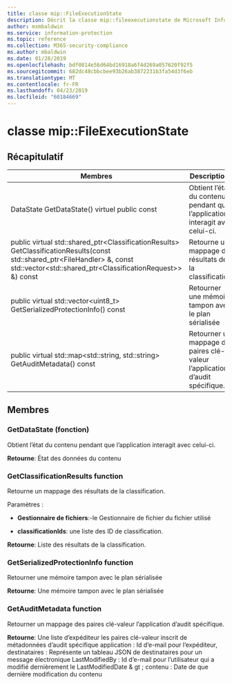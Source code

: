 ```yaml
---
title: classe mip::FileExecutionState
description: Décrit la classe mip::fileexecutionstate de Microsoft Information Protection (MIP) SDK.
author: msmbaldwin
ms.service: information-protection
ms.topic: reference
ms.collection: M365-security-compliance
ms.author: mbaldwin
ms.date: 01/28/2019
ms.openlocfilehash: bdf0814e56d64bd16918a6f4d269a057620f92f5
ms.sourcegitcommit: 682dc48cbbcbee93b26ab3872231b3fa54d3f6eb
ms.translationtype: MT
ms.contentlocale: fr-FR
ms.lasthandoff: 04/23/2019
ms.locfileid: "60184669"
---
```

# <a name="class-mipfileexecutionstate"></a>classe mip::FileExecutionState 
  
## <a name="summary"></a>Récapitulatif
 Membres                        | Descriptions                                
--------------------------------|---------------------------------------------
DataState GetDataState() virtuel public const  |  Obtient l’état du contenu pendant que l’application interagit avec celui-ci.
public virtual std::shared_ptr\<ClassificationResults\> GetClassificationResults(const std::shared_ptr\<FileHandler\> &, const std::vector\<std::shared_ptr\<ClassificationRequest\>\> &) const  |  Retourne un mappage des résultats de la classification.
public virtual std::vector\<uint8_t\> GetSerializedProtectionInfo() const  |  Retourner une mémoire tampon avec le plan sérialisée
public virtual std::map\<std::string, std::string\> GetAuditMetadata() const  |  Retourner un mappage des paires clé-valeur l’application d’audit spécifique.
  
## <a name="members"></a>Membres
  
### <a name="getdatastate-function"></a>GetDataState (fonction)
Obtient l’état du contenu pendant que l’application interagit avec celui-ci.

  
**Retourne**: État des données du contenu
  
### <a name="getclassificationresults-function"></a>GetClassificationResults function
Retourne un mappage des résultats de la classification.

Paramètres :  
* **Gestionnaire de fichiers**:-le Gestionnaire de fichier du fichier utilisé 


* **classificationIds**: une liste des ID de classification. 



  
**Retourne**: Liste des résultats de la classification.
  
### <a name="getserializedprotectioninfo-function"></a>GetSerializedProtectionInfo function
Retourner une mémoire tampon avec le plan sérialisée

  
**Retourne**: Une mémoire tampon avec le plan sérialisée
  
### <a name="getauditmetadata-function"></a>GetAuditMetadata function
Retourner un mappage des paires clé-valeur l’application d’audit spécifique.

  
**Retourne**: Une liste d’expéditeur les paires clé-valeur inscrit de métadonnées d’audit spécifique application : Id d’e-mail pour l’expéditeur, destinataires : Représente un tableau JSON de destinataires pour un message électronique LastModifiedBy : Id d’e-mail pour l’utilisateur qui a modifié dernièrement le LastModifiedDate & gt ; contenu : Date de que dernière modification du contenu